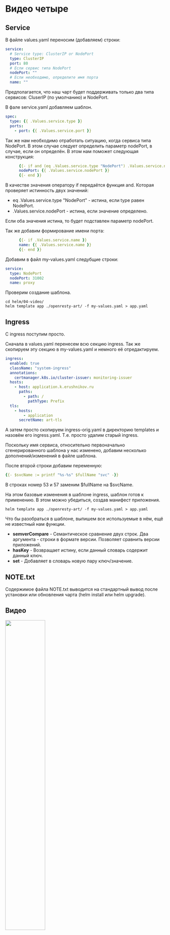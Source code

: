 # Видео четыре

## Service

В файле values.yaml переносим (добавляем) строки:

```yaml
service:
  # Service type: ClusterIP or NodePort
  type: ClusterIP
  port: 80
  # Если сервис типа NodePort
  nodePort: ""
  # Если необходимо, определите имя порта
  name: ""
```

Предполагается, что наш чарт будет поддерживать только 
два типа сервисов: CluserIP (по умолчанию) и NodePort.

В фале service.yaml добавляем шаблон.

```yaml
spec:
  type: {{ .Values.service.type }}
  ports:
    - port: {{ .Values.service.port }}
```

Так же нам необходимо отработать ситуацию, когда сервиса типа NodePort.
В этом случае следует определить параметр nodePort, в случае, если 
он определён. В этом нам поможет следующая конструкция:

```yaml
      {{- if and (eq .Values.service.type "NodePort") .Values.service.nodePort }}
      nodePort: {{ .Values.service.nodePort }}
      {{- end }}
```

В качестве значения оператору if передаётся функция and. Которая проверяет
истинность двух значений:
* eq .Values.service.type "NodePort" - истина, если type равен NodePort.
* .Values.service.nodePort - истина, если значение определено.

Если оба значения истина, то будет подставлен параметр nodePort.

Так же добавим формирование имени порта:

```yaml
      {{- if .Values.service.name }}
      name: {{ .Values.service.name }}
      {{- end }}
```

Добавим в файл my-values.yaml следубщие строки:

```yaml
service:
  type: NodePort
  nodePort: 31002
  name: proxy
```

Проверим создание шаблона.

    cd helm/04-video/
    helm template app ./openresty-art/ -f my-values.yaml > app.yaml

## Ingress

C ingress поступим просто.

Сначала в values.yaml перенесем всю секцию ingress.
Так же скопируем эту секцию в my-values.yaml и немного её отредактируем.

```yaml
ingress:
  enabled: true
  className: "system-ingress"
  annotations:
    certmanager.k8s.io/cluster-issuer: monitoring-issuer
  hosts:
    - host: application.k.erushnikov.ru
      paths:
        - path: /
          pathType: Prefix
  tls:
    - hosts:
        - application
      secretName: art-tls
```

А затем просто скопируем ingress-orig.yaml в директорию templates и
назовём его ingress.yaml. Т.е. просто удалим старый ingress.

Поскольку имя сервиса, относительно первоначально сгенерированного шаблона
у нас изменено, добавим несколько дополнений/изменений в файле шаблона.

После второй строки добавим переменную:

```yaml
{{- $svcName := printf "%s-%s" $fullName "svc" -}}
```

В строках номер 53 и 57 заменим $fullName на $svcName.

На этом базовые изменения в шаблоне ingress, шаблон готов к применению. 
В этом можно убедиться, создав манифест приложения.

    helm template app ./openresty-art/ -f my-values.yaml > app.yaml

Что бы разобраться в шаблоне, выпишем все используемые в нём, ещё
не известный нам функции.

* **semverCompare** - Семантическое сравнение двух строк. Два аргумента -
строки в формате версии. Позволяет сравнить версии приложений.
* **hasKey** - Возвращает истину, если данный словарь содержит данный ключ.
* **set** - Добавляет в словарь новую пару ключ/значение.

## NOTE.txt

Содержимое файла NOTE.txt выводится на стандартный вывод после установки 
или обновления чарта (helm install или helm upgrade).

## Видео

[<img src="https://img.youtube.com/vi/dwS21jD7fq0/maxresdefault.jpg" width="50%">](https://youtu.be/dwS21jD7fq0)